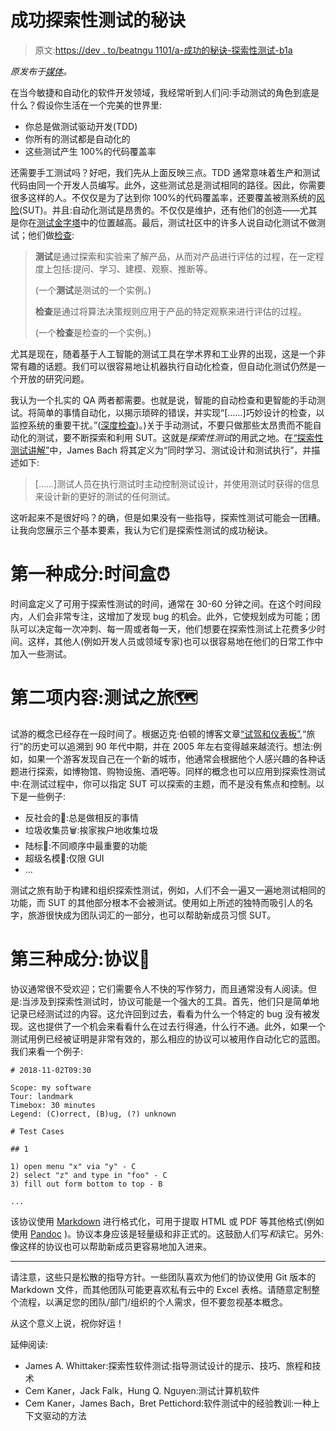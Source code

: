 # 成功探索性测试的秘诀

> 原文:[https://dev . to/beatngu 1101/a-成功的秘诀-探索性测试-b1a](https://dev.to/beatngu1101/a-recipe-for-succesful-exploratory-testing-b1a)

*原发布于[媒体](https://medium.com/@beatngu13/a-recipe-for-succesful-exploratory-testing-231dc8c44eea)。*

在当今敏捷和自动化的软件开发领域，我经常听到人们问:手动测试的角色到底是什么？假设你生活在一个完美的世界里:

*   你总是做测试驱动开发(TDD)
*   你所有的测试都是自动化的
*   这些测试产生 100%的代码覆盖率

还需要手工测试吗？好吧，我们先从上面反映三点。TDD 通常意味着生产和测试代码由同一个开发人员编写。此外，这些测试总是测试相同的路径。因此，你需要很多这样的人。不仅仅是为了达到你 100%的代码覆盖率，还要覆盖被测系统的[风险](https://automationintesting.com/2018/06/what-do-you-mean-by-ui-tests.html)(SUT)。并且:自动化测试是昂贵的。不仅仅是维护，还有他们的创造——尤其是你在[测试金字塔](https://martinfowler.com/bliki/TestPyramid.html)中的位置越高。最后，测试社区中的许多人说自动化测试不做测试；他们做[检查](https://satisfice.com/blog/archives/856/):

> **测试**是通过探索和实验来了解产品，从而对产品进行评估的过程，在一定程度上包括:提问、学习、建模、观察、推断等。
> 
> (一个**测试**是测试的一个实例。)
> 
> **检查**是通过将算法决策规则应用于产品的特定观察来进行评估的过程。
> 
> (一个**检查**是检查的一个实例。)

尤其是现在，随着基于人工智能的测试工具在学术界和工业界的出现，这是一个非常有趣的话题。我们可以很容易地让机器执行自动化检查，但自动化测试仍然是一个开放的研究问题。

我认为一个扎实的 QA 两者都需要。也就是说，智能的自动检查和更智能的手动测试。将简单的事情自动化，以揭示琐碎的错误，并实现“[……]巧妙设计的检查，以监控系统的重要干扰。”([深度检查](https://twitter.com/jamesmarcusbach/status/1051546045279293442/))。)关于手动测试，不要只做那些太昂贵而不能自动化的测试，要不断探索和利用 SUT。这就是*探索性测试*的用武之地。在[“探索性测试讲解”](https://satisfice.com/articles/et-article.pdf)中，James Bach 将其定义为“同时学习、测试设计和测试执行”，并描述如下:

> [……]测试人员在执行测试时主动控制测试设计，并使用测试时获得的信息来设计新的更好的测试的任何测试。

这听起来不是很好吗？的确，但是如果没有一些指导，探索性测试可能会一团糟。让我向您展示三个基本要素，我认为它们是探索性测试的成功秘诀。

# 第一种成分:时间盒⏰

时间盒定义了可用于探索性测试的时间，通常在 30-60 分钟之间。在这个时间段内，人们会非常专注，这增加了发现 bug 的机会。此外，它使规划成为可能；团队可以决定每一次冲刺、每一周或者每一天，他们想要在探索性测试上花费多少时间。这样，其他人(例如开发人员或领域专家)也可以很容易地在他们的日常工作中加入一些测试。

# 第二项内容:测试之旅🗺

试游的概念已经存在一段时间了。根据迈克·伯顿的博客文章[“试驾和仪表板”](http://developsense.com/blog/2009/04/of-testing-tours-and-dashboards/),“旅行”的历史可以追溯到 90 年代中期，并在 2005 年左右变得越来越流行。想法:例如，如果一个游客发现自己在一个新的城市，他通常会根据他个人感兴趣的各种话题进行探索，如博物馆、购物设施、酒吧等。同样的概念也可以应用到探索性测试中:在测试过程中，你可以指定 SUT 可以探索的主题，而不是没有焦点和控制。以下是一些例子:

*   反社会的🚷:总是做相反的事情
*   垃圾收集员🗑:挨家挨户地收集垃圾
*   陆标🗽:不同顺序中最重要的功能
*   超级名模💃:仅限 GUI
*   …

测试之旅有助于构建和组织探索性测试，例如，人们不会一遍又一遍地测试相同的功能，而 SUT 的其他部分根本不会被测试。使用如上所述的独特而吸引人的名字，旅游很快成为团队词汇的一部分，也可以帮助新成员习惯 SUT。

# 第三种成分:协议📓

协议通常很不受欢迎；它们需要令人不快的写作努力，而且通常没有人阅读。但是:当涉及到探索性测试时，协议可能是一个强大的工具。首先，他们只是简单地记录已经测试过的内容。这允许回到过去，看看为什么一个特定的 bug 没有被发现。这也提供了一个机会来看看什么在过去行得通，什么行不通。此外，如果一个测试用例已经被证明是非常有效的，那么相应的协议可以被用作自动化它的蓝图。我们来看一个例子:

```
# 2018-11-02T09:30

Scope: my software
Tour: landmark
Timebox: 30 minutes
Legend: (C)orrect, (B)ug, (?) unknown

# Test Cases

## 1

1) open menu "x" via "y" - C
2) select "z" and type in "foo" - C
3) fill out form bottom to top - B

... 
```

该协议使用 [Markdown](https://en.wikipedia.org/wiki/Markdown) 进行格式化，可用于提取 HTML 或 PDF 等其他格式(例如使用 [Pandoc](https://pandoc.org/) )。协议本身应该是轻量级和非正式的。这鼓励人们写*和*读它。另外:像这样的协议也可以帮助新成员更容易地加入进来。

* * *

请注意，这些只是松散的指导方针。一些团队喜欢为他们的协议使用 Git 版本的 Markdown 文件，而其他团队可能更喜欢私有云中的 Excel 表格。请随意定制整个流程，以满足您的团队/部门/组织的个人需求，但不要忽视基本概念。

从这个意义上说，祝你好运！

延伸阅读:

*   James A. Whittaker:探索性软件测试:指导测试设计的提示、技巧、旅程和技术
*   Cem Kaner，Jack Falk，Hung Q. Nguyen:测试计算机软件
*   Cem Kaner，James Bach，Bret Pettichord:软件测试中的经验教训:一种上下文驱动的方法